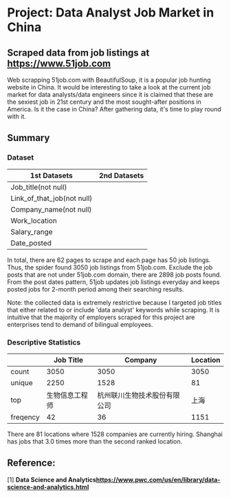# Project: Data Analyst Job Market in China 
## Scraped data from job listings at https://www.51job.com

Web scrapping 51job.com with BeautifulSoup, it is a popular job hunting website in China. It would be interesting to take a look at the current job market for data analysts/data engineers since it is claimed that these are the sexiest job in 21st century and the most sought-after positions in America. Is it the case in China? After gathering data, it's time to play round with it. 


## Summary
### Dataset

| 1st Datasets               | 2nd Datasets              |
| -------------------------- | ------------------------- |
| Job_title(not null)        |
| Link_of_that_job(not null) |
| Company_name(not null)     |
| Work_location              |
| Salary_range               |
| Date_posted                |

In total, there are 62 pages to scrape and each page has 50 job listings. Thus, the spider found 3050 job listings from 51job.com. Exclude the job posts that are not under 51job.com domain, there are 2898 job posts found. From the post dates pattern, 51job updates job listings everyday and keeps posted jobs for 2-month period among their searching results.



Note: the collected data is extremely restrictive because I targeted job titles that either related to or include 'data analyst' keywords while scraping. It is intuitive that the majority of employers scraped for this project are enterprises tend to demand of bilingual employees.

### Descriptive Statistics

|              |Job Title      |Company       |Location    |
| ------------ | ------------- | ------------ | ---------- |
| count        | 3050          | 3050         | 3050       |
| unique       | 2250          | 1528         | 81         |
| top          | 生物信息工程师   | 杭州联川生物技术股份有限公司 | 上海       |
| freqency     | 42            | 36           | 1151       |


There are 81 locations where 1528 companies are currently hiring.
Shanghai has jobs that 3.0 times more than the second ranked location.


## Reference:
[1] **Data Science and Analytics<https://www.pwc.com/us/en/library/data-science-and-analytics.html>**

